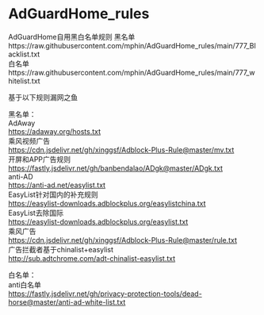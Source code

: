 # AdGuardHome_rules
AdGuardHome自用黑白名单规则
黑名单https://raw.githubusercontent.com/mphin/AdGuardHome_rules/main/777_Blacklist.txt  
白名单https://raw.githubusercontent.com/mphin/AdGuardHome_rules/main/777_whitelist.txt  

基于以下规则漏网之鱼  
  
黑名单：   
AdAway  
https://adaway.org/hosts.txt  
乘风视频广告  
https://cdn.jsdelivr.net/gh/xinggsf/Adblock-Plus-Rule@master/mv.txt  
开屏和APP广告规则  
https://fastly.jsdelivr.net/gh/banbendalao/ADgk@master/ADgk.txt  
anti-AD  
https://anti-ad.net/easylist.txt  
EasyList针对国内的补充规则  
https://easylist-downloads.adblockplus.org/easylistchina.txt  
EasyList去除国际  
https://easylist-downloads.adblockplus.org/easylist.txt  
乘风广告  
https://cdn.jsdelivr.net/gh/xinggsf/Adblock-Plus-Rule@master/rule.txt  
广告拦截者基于chinalist+easylist  
http://sub.adtchrome.com/adt-chinalist-easylist.txt  
  
白名单：  
anti白名单  
https://fastly.jsdelivr.net/gh/privacy-protection-tools/dead-horse@master/anti-ad-white-list.txt  
